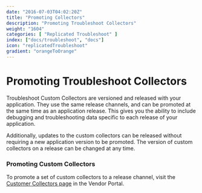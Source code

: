 ```yaml
---
date: "2016-07-03T04:02:20Z"
title: "Promoting Collectors"
description: "Promoting Troubleshoot Collectors"
weight: "1604"
categories: [ "Replicated Troubleshoot" ]
index: ["docs/troubleshoot", "docs"]
icon: "replicatedTroubleshoot"
gradient: "orangeToOrange"
---
```


# Promoting Troubleshoot Collectors

Troubleshoot Custom Collectors are versioned and released with your application. They use the same release channels, and can be promoted at the same time as an application release. This gives you the ability to include debugging and troubleshooting data specific to each release of your application.

Additionally, updates to the custom collectors can be released without requiring a new application version to be promoted. The version of custom collectors on a release can be changed at any time.

### Promoting Custom Collectors

To promote a set of custom collectors to a release channel, visit the [Customer Collectors page](https://vendor.replicated.com/troubleshoot/collectors) in the Vendor Portal.
